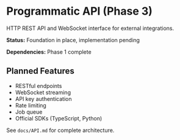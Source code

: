# Programmatic API (Phase 3)

HTTP REST API and WebSocket interface for external integrations.

**Status:** Foundation in place, implementation pending

**Dependencies:** Phase 1 complete

## Planned Features
- RESTful endpoints
- WebSocket streaming
- API key authentication
- Rate limiting
- Job queue
- Official SDKs (TypeScript, Python)

See `docs/API.md` for complete architecture.
